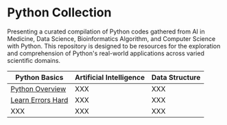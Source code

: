 # Python Collection

Presenting a curated compilation of Python codes gathered from AI in Medicine, Data Science, Bioinformatics Algorithm, and Computer Science with Python. This repository is designed to be resources for the exploration and comprehension of Python's real-world applications across varied scientific domains. 

| Python Basics | Artificial Intelligence | Data Structure | 
|----------|----------|----------|
| [Python Overview](Python_Overview.ipynb) | XXX | XXX | 
| [Learn Errors Hard](*Error_Type.md) | XXX | XXX | 
| XXX | XXX | XXX | 

